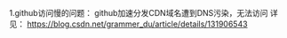 1.github访问慢的问题：
  github加速分发CDN域名遭到DNS污染，无法访问
详见：
https://blog.csdn.net/grammer_du/article/details/131906543